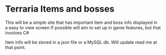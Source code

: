 # Terraria Items and bosses

This will be a simple site that has important item and boss info displayed in a easy to view screen
If possible will aim to set up in game features, but that involves C#

Item info will be stored in a json file or a MySQL db. Will update read me at that point.
